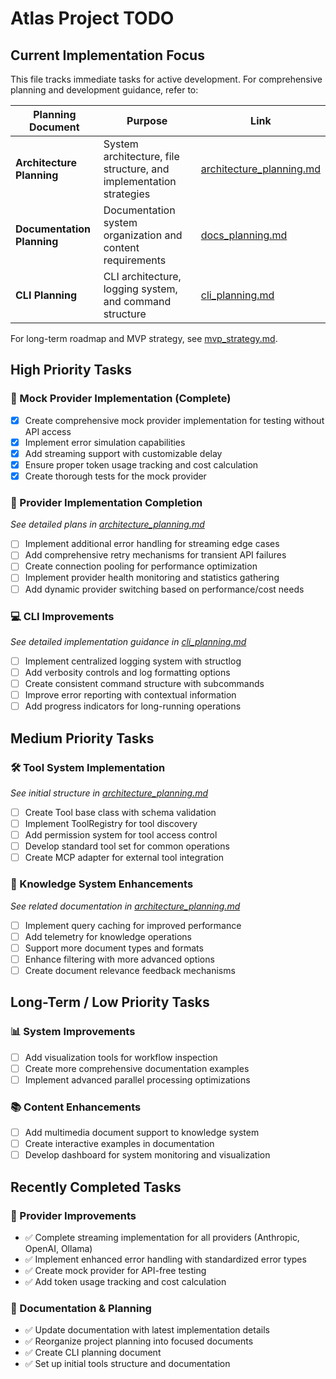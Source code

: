 # Atlas Project TODO

## Current Implementation Focus

This file tracks immediate tasks for active development. For comprehensive planning and development guidance, refer to:

| Planning Document | Purpose | Link |
|-------------------|---------|------|
| **Architecture Planning** | System architecture, file structure, and implementation strategies | [architecture_planning.md](../planning/architecture_planning.md) |
| **Documentation Planning** | Documentation system organization and content requirements | [docs_planning.md](../planning/docs_planning.md) |
| **CLI Planning** | CLI architecture, logging system, and command structure | [cli_planning.md](../planning/cli_planning.md) |

For long-term roadmap and MVP strategy, see [mvp_strategy.md](../roadmap/mvp_strategy.md).

## High Priority Tasks

### 💯 Mock Provider Implementation (Complete)
- [x] Create comprehensive mock provider implementation for testing without API access
- [x] Implement error simulation capabilities
- [x] Add streaming support with customizable delay
- [x] Ensure proper token usage tracking and cost calculation
- [x] Create thorough tests for the mock provider

### 🔌 Provider Implementation Completion
*See detailed plans in [architecture_planning.md](../planning/architecture_planning.md#provider-flexibility--performance-accel)*
- [ ] Implement additional error handling for streaming edge cases
- [ ] Add comprehensive retry mechanisms for transient API failures
- [ ] Create connection pooling for performance optimization
- [ ] Implement provider health monitoring and statistics gathering
- [ ] Add dynamic provider switching based on performance/cost needs

### 💻 CLI Improvements 
*See detailed implementation guidance in [cli_planning.md](../planning/cli_planning.md)*
- [ ] Implement centralized logging system with structlog
- [ ] Add verbosity controls and log formatting options
- [ ] Create consistent command structure with subcommands
- [ ] Improve error reporting with contextual information
- [ ] Add progress indicators for long-running operations

## Medium Priority Tasks

### 🛠️ Tool System Implementation
*See initial structure in [architecture_planning.md](../planning/architecture_planning.md#multi-agent-intelligence-accel)*
- [ ] Create Tool base class with schema validation
- [ ] Implement ToolRegistry for tool discovery
- [ ] Add permission system for tool access control
- [ ] Develop standard tool set for common operations
- [ ] Create MCP adapter for external tool integration

### 🧠 Knowledge System Enhancements
*See related documentation in [architecture_planning.md](../planning/architecture_planning.md#enhanced-knowledge-retrieval-accel)*
- [ ] Implement query caching for improved performance
- [ ] Add telemetry for knowledge operations
- [ ] Support more document types and formats
- [ ] Enhance filtering with more advanced options
- [ ] Create document relevance feedback mechanisms

## Long-Term / Low Priority Tasks

### 📊 System Improvements
- [ ] Add visualization tools for workflow inspection
- [ ] Create more comprehensive documentation examples
- [ ] Implement advanced parallel processing optimizations

### 📚 Content Enhancements
- [ ] Add multimedia document support to knowledge system
- [ ] Create interactive examples in documentation
- [ ] Develop dashboard for system monitoring and visualization

## Recently Completed Tasks

### 🏁 Provider Improvements
- ✅ Complete streaming implementation for all providers (Anthropic, OpenAI, Ollama)
- ✅ Implement enhanced error handling with standardized error types
- ✅ Create mock provider for API-free testing
- ✅ Add token usage tracking and cost calculation

### 📝 Documentation & Planning
- ✅ Update documentation with latest implementation details
- ✅ Reorganize project planning into focused documents
- ✅ Create CLI planning document
- ✅ Set up initial tools structure and documentation